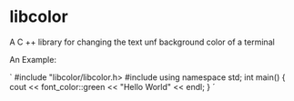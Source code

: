 # libcolor
A C ++ library for changing the text unf background color of a terminal

An Example:

`
#include "libcolor/libcolor.h>
#include <iostream>
using namespace std;
int main()
{
  cout << font_color::green << "Hello World" << endl;
}
´
